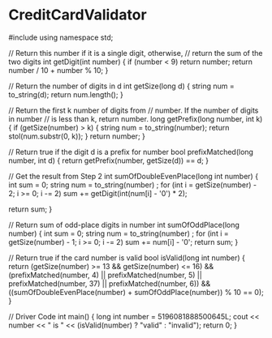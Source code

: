 # CreditCardValidator

#include <iostream>
using namespace std;
 
// Return this number if it is a single digit, otherwise,
// return the sum of the two digits
int getDigit(int number)
{
  if (number < 9)
    return number;
  return number / 10 + number % 10;
}
 
// Return the number of digits in d
int getSize(long d)
{
  string num = to_string(d);
  return num.length();
}
 
// Return the first k number of digits from
// number. If the number of digits in number
// is less than k, return number.
long getPrefix(long number, int k)
{
  if (getSize(number) > k)
  {
    string num = to_string(number);
    return stol(num.substr(0, k));
  }
  return number;
}
 
// Return true if the digit d is a prefix for number
bool prefixMatched(long number, int d)
{
  return getPrefix(number, getSize(d)) == d;
}
 
// Get the result from Step 2
int sumOfDoubleEvenPlace(long int number)
{
  int sum = 0;
  string num = to_string(number) ;
  for (int i = getSize(number) - 2; i >= 0; i -= 2)
    sum += getDigit(int(num[i] - '0') * 2);
 
  return sum;
}
 
// Return sum of odd-place digits in number
int sumOfOddPlace(long number)
{
  int sum = 0;
  string num = to_string(number) ;
  for (int i = getSize(number) - 1; i >= 0; i -= 2)
    sum += num[i] - '0';
  return sum;
}
 
// Return true if the card number is valid
bool isValid(long int number)
{
  return (getSize(number) >= 13 &&
          getSize(number) <= 16) &&
    (prefixMatched(number, 4) ||
     prefixMatched(number, 5) ||
     prefixMatched(number, 37) ||
     prefixMatched(number, 6)) &&
    ((sumOfDoubleEvenPlace(number) +
      sumOfOddPlace(number)) % 10 == 0);
}
 
// Driver Code
int main()
{
  long int number = 5196081888500645L;
  cout << number << " is " <<  (isValid(number) ? "valid" : "invalid");
  return 0;
}
 
